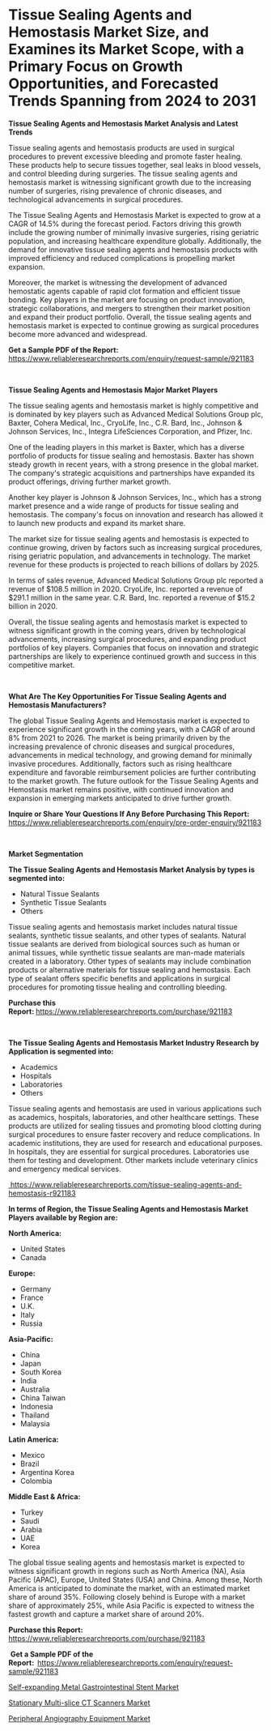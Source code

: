 <p><h1>Tissue Sealing Agents and Hemostasis Market Size, and Examines its Market Scope, with a Primary Focus on Growth Opportunities, and Forecasted Trends Spanning from 2024 to 2031</h1></p><p><strong>Tissue Sealing Agents and Hemostasis Market Analysis and Latest Trends</strong></p>
<p><p>Tissue sealing agents and hemostasis products are used in surgical procedures to prevent excessive bleeding and promote faster healing. These products help to secure tissues together, seal leaks in blood vessels, and control bleeding during surgeries. The tissue sealing agents and hemostasis market is witnessing significant growth due to the increasing number of surgeries, rising prevalence of chronic diseases, and technological advancements in surgical procedures.</p><p>The Tissue Sealing Agents and Hemostasis Market is expected to grow at a CAGR of 14.5% during the forecast period. Factors driving this growth include the growing number of minimally invasive surgeries, rising geriatric population, and increasing healthcare expenditure globally. Additionally, the demand for innovative tissue sealing agents and hemostasis products with improved efficiency and reduced complications is propelling market expansion.</p><p>Moreover, the market is witnessing the development of advanced hemostatic agents capable of rapid clot formation and efficient tissue bonding. Key players in the market are focusing on product innovation, strategic collaborations, and mergers to strengthen their market position and expand their product portfolio. Overall, the tissue sealing agents and hemostasis market is expected to continue growing as surgical procedures become more advanced and widespread.</p></p>
<p><strong>Get a Sample PDF of the Report:&nbsp;</strong> <a href="https://www.reliableresearchreports.com/enquiry/request-sample/921183">https://www.reliableresearchreports.com/enquiry/request-sample/921183</a></p>
<p>&nbsp;</p>
<p><strong>Tissue Sealing Agents and Hemostasis Major Market Players</strong></p>
<p><p>The tissue sealing agents and hemostasis market is highly competitive and is dominated by key players such as Advanced Medical Solutions Group plc, Baxter, Cohera Medical, Inc., CryoLife, Inc., C.R. Bard, Inc., Johnson & Johnson Services, Inc., Integra LifeSciences Corporation, and Pfizer, Inc. </p><p>One of the leading players in this market is Baxter, which has a diverse portfolio of products for tissue sealing and hemostasis. Baxter has shown steady growth in recent years, with a strong presence in the global market. The company's strategic acquisitions and partnerships have expanded its product offerings, driving further market growth.</p><p>Another key player is Johnson & Johnson Services, Inc., which has a strong market presence and a wide range of products for tissue sealing and hemostasis. The company's focus on innovation and research has allowed it to launch new products and expand its market share.</p><p>The market size for tissue sealing agents and hemostasis is expected to continue growing, driven by factors such as increasing surgical procedures, rising geriatric population, and advancements in technology. The market revenue for these products is projected to reach billions of dollars by 2025.</p><p>In terms of sales revenue, Advanced Medical Solutions Group plc reported a revenue of $108.5 million in 2020. CryoLife, Inc. reported a revenue of $291.1 million in the same year. C.R. Bard, Inc. reported a revenue of $15.2 billion in 2020.</p><p>Overall, the tissue sealing agents and hemostasis market is expected to witness significant growth in the coming years, driven by technological advancements, increasing surgical procedures, and expanding product portfolios of key players. Companies that focus on innovation and strategic partnerships are likely to experience continued growth and success in this competitive market.</p></p>
<p>&nbsp;</p>
<p><strong>What Are The Key Opportunities For Tissue Sealing Agents and Hemostasis Manufacturers?</strong></p>
<p><p>The global Tissue Sealing Agents and Hemostasis market is expected to experience significant growth in the coming years, with a CAGR of around 8% from 2021 to 2026. The market is being primarily driven by the increasing prevalence of chronic diseases and surgical procedures, advancements in medical technology, and growing demand for minimally invasive procedures. Additionally, factors such as rising healthcare expenditure and favorable reimbursement policies are further contributing to the market growth. The future outlook for the Tissue Sealing Agents and Hemostasis market remains positive, with continued innovation and expansion in emerging markets anticipated to drive further growth.</p></p>
<p><strong>Inquire or Share Your Questions If Any Before Purchasing This Report:</strong> <a href="https://www.reliableresearchreports.com/enquiry/pre-order-enquiry/921183">https://www.reliableresearchreports.com/enquiry/pre-order-enquiry/921183</a></p>
<p>&nbsp;</p>
<p><strong>Market Segmentation</strong></p>
<p><strong>The Tissue Sealing Agents and Hemostasis Market Analysis by types is segmented into:</strong></p>
<p><ul><li>Natural Tissue Sealants</li><li>Synthetic Tissue Sealants</li><li>Others</li></ul></p>
<p><p>Tissue sealing agents and hemostasis market includes natural tissue sealants, synthetic tissue sealants, and other types of sealants. Natural tissue sealants are derived from biological sources such as human or animal tissues, while synthetic tissue sealants are man-made materials created in a laboratory. Other types of sealants may include combination products or alternative materials for tissue sealing and hemostasis. Each type of sealant offers specific benefits and applications in surgical procedures for promoting tissue healing and controlling bleeding.</p></p>
<p><strong>Purchase this Report:&nbsp;</strong><a href="https://www.reliableresearchreports.com/purchase/921183">https://www.reliableresearchreports.com/purchase/921183</a></p>
<p>&nbsp;</p>
<p><strong>The Tissue Sealing Agents and Hemostasis Market Industry Research by Application is segmented into:</strong></p>
<p><ul><li>Academics</li><li>Hospitals</li><li>Laboratories</li><li>Others</li></ul></p>
<p><p>Tissue sealing agents and hemostasis are used in various applications such as academics, hospitals, laboratories, and other healthcare settings. These products are utilized for sealing tissues and promoting blood clotting during surgical procedures to ensure faster recovery and reduce complications. In academic institutions, they are used for research and educational purposes. In hospitals, they are essential for surgical procedures. Laboratories use them for testing and development. Other markets include veterinary clinics and emergency medical services.</p></p>
<p><a href="https://www.reliableresearchreports.com/tissue-sealing-agents-and-hemostasis-r921183">&nbsp;https://www.reliableresearchreports.com/tissue-sealing-agents-and-hemostasis-r921183</a></p>
<p><strong>In terms of Region, the Tissue Sealing Agents and Hemostasis Market Players available by Region are:</strong></p>
<p>
    <p> <strong> North America: </strong>
        <ul>
            <li>United States</li>
            <li>Canada</li>
        </ul>
        </p> 
    <p> <strong> Europe: </strong>
        <ul>
            <li>Germany</li>
            <li>France</li>
            <li>U.K.</li>
            <li>Italy</li>
            <li>Russia</li>
        </ul>
        </p> 
    <p> <strong> Asia-Pacific: </strong>
        <ul>
            <li>China</li>
            <li>Japan</li>
            <li>South Korea</li>
            <li>India</li>
            <li>Australia</li>
            <li>China Taiwan</li>
            <li>Indonesia</li>
            <li>Thailand</li>
            <li>Malaysia</li>
        </ul>
        </p> 
    <p> <strong> Latin America: </strong>
        <ul>
            <li>Mexico</li>
            <li>Brazil</li>
            <li>Argentina Korea</li>
            <li>Colombia</li>
        </ul>
        </p> 
    <p> <strong> Middle East & Africa: </strong>
        <ul>
            <li>Turkey</li>
            <li>Saudi</li>
            <li>Arabia</li>
            <li>UAE</li>
            <li>Korea</li>
        </ul>
    </p>
    </p>
<p><p>The global tissue sealing agents and hemostasis market is expected to witness significant growth in regions such as North America (NA), Asia Pacific (APAC), Europe, United States (USA) and China. Among these, North America is anticipated to dominate the market, with an estimated market share of around 35%. Following closely behind is Europe with a market share of approximately 25%, while Asia Pacific is expected to witness the fastest growth and capture a market share of around 20%.</p></p>
<p><strong>Purchase this Report: </strong><a href="https://www.reliableresearchreports.com/purchase/921183">https://www.reliableresearchreports.com/purchase/921183</a></p>
<p>&nbsp;<strong>Get a Sample PDF of the Report:&nbsp;&nbsp;</strong><a href="https://www.reliableresearchreports.com/enquiry/request-sample/921183">https://www.reliableresearchreports.com/enquiry/request-sample/921183</a></p>
<p><strong></strong></p>
<p><p><a href="https://github.com/kimjmgeh81/Market-Research-Report-List-1/blob/main/self-expanding-metal-gastrointestinal-stent-market.md">Self-expanding Metal Gastrointestinal Stent Market</a></p><p><a href="https://github.com/almainyongb/Market-Research-Report-List-1/blob/main/stationary-multi-slice-ct-scanners-market.md">Stationary Multi-slice CT Scanners Market</a></p><p><a href="https://github.com/kmtkihkn89/Market-Research-Report-List-1/blob/main/peripheral-angiography-equipment-market.md">Peripheral Angiography Equipment Market</a></p></p>